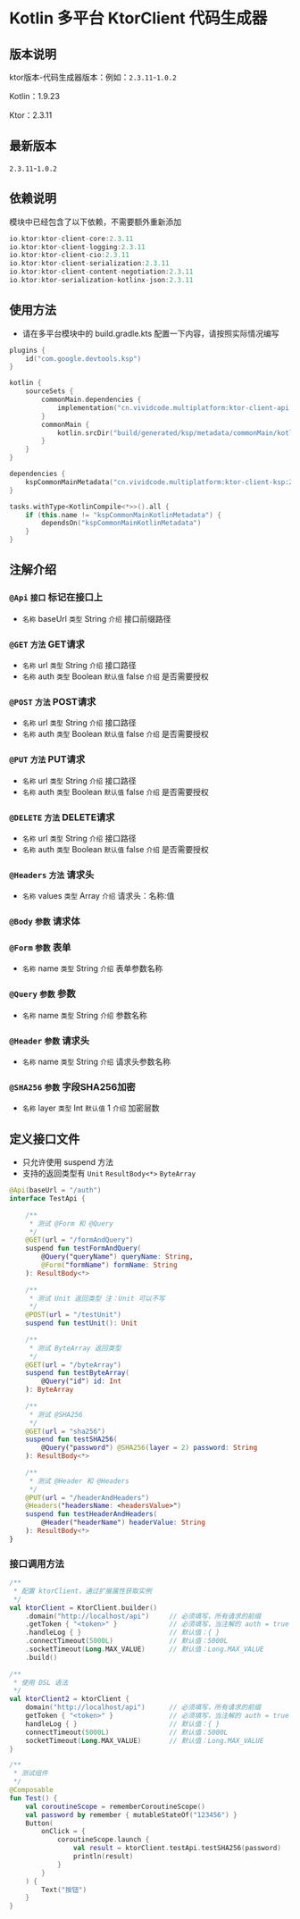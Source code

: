 # Kotlin 多平台 KtorClient 代码生成器

## 版本说明

ktor版本-代码生成器版本：例如：`2.3.11`-`1.0.2`

Kotlin：1.9.23

Ktor：2.3.11

## 最新版本

`2.3.11`-`1.0.2`

## 依赖说明

模块中已经包含了以下依赖，不需要额外重新添加

``` kotlin
io.ktor:ktor-client-core:2.3.11
io.ktor:ktor-client-logging:2.3.11
io.ktor:ktor-client-cio:2.3.11
io.ktor:ktor-client-serialization:2.3.11
io.ktor:ktor-client-content-negotiation:2.3.11
io.ktor:ktor-serialization-kotlinx-json:2.3.11
```

## 使用方法

- 请在多平台模块中的 build.gradle.kts 配置一下内容，请按照实际情况编写

``` kotlin
plugins {
	id("com.google.devtools.ksp")
}

kotlin {
    sourceSets {
        commonMain.dependencies {
            implementation("cn.vividcode.multiplatform:ktor-client-api:2.3.11-1.0.2") 
        }
        commonMain {
            kotlin.srcDir("build/generated/ksp/metadata/commonMain/kotlin") 
        }
    }
}

dependencies {
    kspCommonMainMetadata("cn.vividcode.multiplatform:ktor-client-ksp:2.3.11-1.0.2")
}

tasks.withType<KotlinCompile<*>>().all {
    if (this.name != "kspCommonMainKotlinMetadata") {
        dependsOn("kspCommonMainKotlinMetadata")
    }
}
```

## 注解介绍

### `@Api` `接口` 标记在接口上

- `名称` baseUrl `类型` String `介绍` 接口前缀路径

### `@GET` `方法` GET请求

- `名称` url `类型` String `介绍` 接口路径
- `名称` auth `类型` Boolean `默认值` false `介绍` 是否需要授权

### `@POST` `方法` POST请求

- `名称` url `类型` String `介绍` 接口路径
- `名称` auth `类型` Boolean `默认值` false `介绍` 是否需要授权

### `@PUT` `方法` PUT请求

- `名称` url `类型` String `介绍` 接口路径
- `名称` auth `类型` Boolean `默认值` false `介绍` 是否需要授权

### `@DELETE` `方法` DELETE请求

- `名称` url `类型` String `介绍` 接口路径
- `名称` auth `类型` Boolean `默认值` false `介绍` 是否需要授权

### `@Headers` `方法` 请求头

- `名称` values `类型` Array<String> `介绍` 请求头：名称:值

### `@Body` `参数` 请求体

### `@Form` `参数` 表单

- `名称` name `类型` String `介绍` 表单参数名称

### `@Query` `参数` 参数

- `名称` name `类型` String `介绍` 参数名称

### `@Header` `参数` 请求头

- `名称` name `类型` String `介绍` 请求头参数名称

### `@SHA256` `参数` 字段SHA256加密

- `名称` layer `类型` Int `默认值` 1 `介绍` 加密层数

## 定义接口文件

- 只允许使用 suspend 方法
- 支持的返回类型有 `Unit` `ResultBody<*>` `ByteArray`

``` kotlin
@Api(baseUrl = "/auth")
interface TestApi {
    
    /**
     * 测试 @Form 和 @Query
     */
    @GET(url = "/formAndQuery")
    suspend fun testFormAndQuery(
        @Query("queryName") queryName: String,
        @Form("formName") formName: String
    ): ResultBody<*>
    
    /**
     * 测试 Unit 返回类型 注：Unit 可以不写
     */
    @POST(url = "/testUnit")
    suspend fun testUnit(): Unit
    
    /**
     * 测试 ByteArray 返回类型
     */
    @GET(url = "/byteArray")
    suspend fun testByteArray(
        @Query("id") id: Int
    ): ByteArray
    
    /**
     * 测试 @SHA256
     */
    @GET(url = "sha256")
    suspend fun testSHA256(
        @Query("password") @SHA256(layer = 2) password: String
    ): ResultBody<*>
    
    /**
     * 测试 @Header 和 @Headers
     */
    @PUT(url = "/headerAndHeaders")
    @Headers("headersName: <headersValue>")
    suspend fun testHeaderAndHeaders(
        @Header("headerName") headerValue: String
    ): ResultBody<*>
}
```

### 接口调用方法

``` kotlin
/**
 * 配置 ktorClient，通过扩展属性获取实例
 */
val ktorClient = KtorClient.builder()
    .domain("http://localhost/api")     // 必须填写，所有请求的前缀
    .getToken { "<token>" }             // 必须填写，当注解的 auth = true 后会将token附带在请求头上
    .handleLog { }                      // 默认值：{ }
    .connectTimeout(5000L)              // 默认值：5000L
    .socketTimeout(Long.MAX_VALUE)      // 默认值：Long.MAX_VALUE
    .build()
    
/**
 * 使用 DSL 语法
 */
val ktorClient2 = ktorClient {
    domain("http://localhost/api")      // 必须填写，所有请求的前缀
    getToken { "<token>" }              // 必须填写，当注解的 auth = true 后会将token附带在请求头上
    handleLog { }                       // 默认值：{ }
    connectTimeout(5000L)               // 默认值：5000L
    socketTimeout(Long.MAX_VALUE)       // 默认值：Long.MAX_VALUE
}

/**
 * 测试组件
 */
@Composable
fun Test() {
    val coroutineScope = rememberCoroutineScope()
    val password by remember { mutableStateOf("123456") }
    Button(
        onClick = {
            coroutineScope.launch {
                val result = ktorClient.testApi.testSHA256(password)
                println(result)
            }
        }
    ) {
        Text("按钮")
    }
}
```